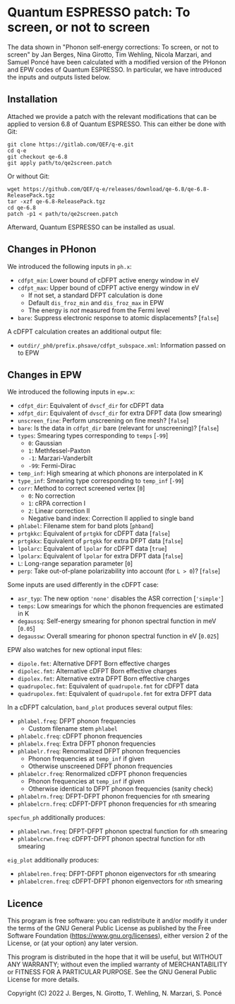 # Quantum ESPRESSO patch: To screen, or not to screen

The data shown in "Phonon self-energy corrections: To screen, or not to screen"
by Jan Berges, Nina Girotto, Tim Wehling, Nicola Marzari, and Samuel Poncé have
been calculated with a modified version of the PHonon and EPW codes of Quantum
ESPRESSO. In particular, we have introduced the inputs and outputs listed below.

## Installation

Attached we provide a patch with the relevant modifications that can be applied
to version 6.8 of Quantum ESPRESSO. This can either be done with Git:

    git clone https://gitlab.com/QEF/q-e.git
    cd q-e
    git checkout qe-6.8
    git apply path/to/qe2screen.patch

Or without Git:

    wget https://github.com/QEF/q-e/releases/download/qe-6.8/qe-6.8-ReleasePack.tgz
    tar -xzf qe-6.8-ReleasePack.tgz
    cd qe-6.8
    patch -p1 < path/to/qe2screen.patch

Afterward, Quantum ESPRESSO can be installed as usual.

## Changes in PHonon

We introduced the following inputs in `ph.x`:

- `cdfpt_min`: Lower bound of cDFPT active energy window in eV
- `cdfpt_max`: Upper bound of cDFPT active energy window in eV
    - If not set, a standard DFPT calculation is done
    - Default `dis_froz_min` and `dis_froz_max` in EPW
    - The energy is *not* measured from the Fermi level
- `bare`: Suppress electronic response to atomic displacements? [`false`]

A cDFPT calculation creates an additional output file:

- `outdir/_ph0/prefix.phsave/cdfpt_subspace.xml`: Information passed on to EPW

## Changes in EPW

We introduced the following inputs in `epw.x`:

- `cdfpt_dir`: Equivalent of `dvscf_dir` for cDFPT data
- `xdfpt_dir`: Equivalent of `dvscf_dir` for extra DFPT data (low smearing)
- `unscreen_fine`: Perform unscreening on fine mesh? [`false`]
- `bare`: Is the data in `cdfpt_dir` bare (relevant for unscreening)? [`false`]
- `types`: Smearing types corresponding to `temps` [`-99`]
    - `0`: Gaussian
    - `1`: Methfessel-Paxton
    - `-1`: Marzari-Vanderbilt
    - `-99`: Fermi-Dirac
- `temp_inf`: High smearing at which phonons are interpolated in K
- `type_inf`: Smearing type corresponding to `temp_inf` [`-99`]
- `corr`: Method to correct screened vertex [`0`]
    - `0`: No correction
    - `1`: cRPA correction I
    - `2`: Linear correction II
    - Negative band index: Correction II applied to single band
- `phlabel`: Filename stem for band plots [`phband`]
- `prtgkkc`: Equivalent of `prtgkk` for cDFPT data [`false`]
- `prtgkkx`: Equivalent of `prtgkk` for extra DFPT data [`false`]
- `lpolarc`: Equivalent of `lpolar` for cDFPT data [`true`]
- `lpolarx`: Equivalent of `lpolar` for extra DFPT data [`false`]
- `L`: Long-range separation parameter [`0`]
- `perp`: Take out-of-plane polarizability into account (for `L > 0`)? [`false`]

Some inputs are used differently in the cDFPT case:

- `asr_typ`: The new option `'none'` disables the ASR correction [`'simple'`]
- `temps`: Low smearings for which the phonon frequencies are estimated in K
- `degaussq`: Self-energy smearing for phonon spectral function in meV [`0.05`]
- `degaussw`: Overall smearing for phonon spectral function in eV [`0.025`]

EPW also watches for new optional input files:

- `dipole.fmt`: Alternative DFPT Born effective charges
- `dipolec.fmt`: Alternative cDFPT Born effective charges
- `dipolex.fmt`: Alternative extra DFPT Born effective charges
- `quadrupolec.fmt`: Equivalent of `quadrupole.fmt` for cDFPT data
- `quadrupolex.fmt`: Equivalent of `quadrupole.fmt` for extra DFPT data

In a cDFPT calculation, `band_plot` produces several output files:

- `phlabel.freq`: DFPT phonon frequencies
    - Custom filename stem `phlabel`
- `phlabelc.freq`: cDFPT phonon frequencies
- `phlabelx.freq`: Extra DFPT phonon frequencies
- `phlabelr.freq`: Renormalized DFPT phonon frequencies
    - Phonon frequencies at `temp_inf` if given
    - Otherwise unscreened DFPT phonon frequencies
- `phlabelcr.freq`: Renormalized cDFPT phonon frequencies
    - Phonon frequencies at `temp_inf` if given
    - Otherwise identical to DFPT phonon frequencies (sanity check)
- `phlabelrn.freq`: DFPT-DFPT phonon frequencies for `n`th smearing
- `phlabelcrn.freq`: cDFPT-DFPT phonon frequencies for `n`th smearing

`specfun_ph` additionally produces:

- `phlabelrwn.freq`: DFPT-DFPT phonon spectral function for `n`th smearing
- `phlabelcrwn.freq`: cDFPT-DFPT phonon spectral function for `n`th smearing

`eig_plot` additionally produces:

- `phlabelren.freq`: DFPT-DFPT phonon eigenvectors for `n`th smearing
- `phlabelcren.freq`: cDFPT-DFPT phonon eigenvectors for `n`th smearing

## Licence

This program is free software: you can redistribute it and/or modify it under
the terms of the GNU General Public License as published by the Free Software
Foundation (<https://www.gnu.org/licenses>), either version 2 of the License,
or (at your option) any later version.

This program is distributed in the hope that it will be useful, but WITHOUT ANY
WARRANTY; without even the implied warranty of MERCHANTABILITY or FITNESS FOR A
PARTICULAR PURPOSE. See the GNU General Public License for more details.

Copyright (C) 2022 J. Berges, N. Girotto, T. Wehling, N. Marzari, S. Poncé

